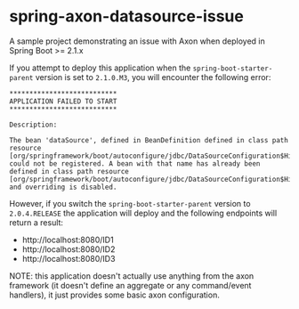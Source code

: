 # spring-axon-datasource-issue

A sample project demonstrating an issue with Axon when deployed in Spring Boot >= 2.1.x 

If you attempt to deploy this application when the `spring-boot-starter-parent` version is set to `2.1.0.M3`, you 
will encounter the following error:

```
***************************
APPLICATION FAILED TO START
***************************

Description:

The bean 'dataSource', defined in BeanDefinition defined in class path resource 
[org/springframework/boot/autoconfigure/jdbc/DataSourceConfiguration$Hikari.class], 
could not be registered. A bean with that name has already been defined in class path resource 
[org/springframework/boot/autoconfigure/jdbc/DataSourceConfiguration$Hikari.class] and overriding is disabled.
```

However, if you switch the `spring-boot-starter-parent` version to `2.0.4.RELEASE` the application will 
deploy and the following endpoints will return a result:

* http://localhost:8080/ID1
* http://localhost:8080/ID2
* http://localhost:8080/ID3

NOTE: this application doesn't actually use anything from the axon framework (it doesn't define an aggregate 
or any command/event handlers), it just provides some basic axon configuration.
